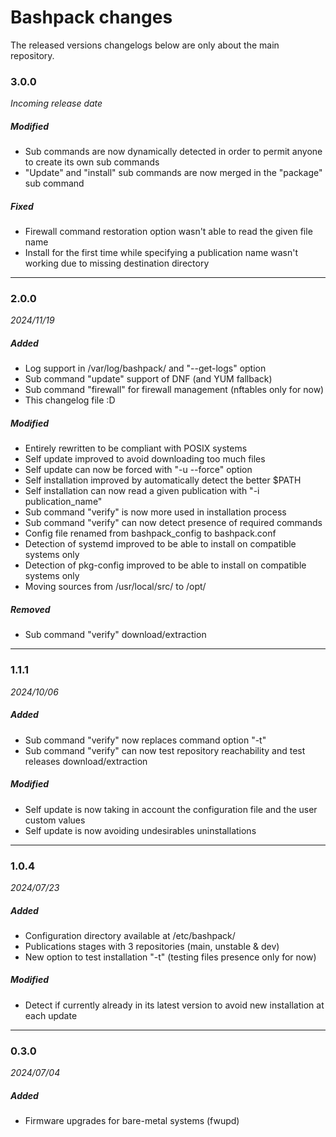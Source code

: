 # Bashpack changes

The released versions changelogs below are only about the main repository.

### 3.0.0
*Incoming release date*
##### Modified
- Sub commands are now dynamically detected in order to permit anyone to create its own sub commands
- "Update" and "install" sub commands are now merged in the "package" sub command

##### Fixed
- Firewall command restoration option wasn't able to read the given file name
- Install for the first time while specifying a publication name wasn't working due to missing destination directory

------------
### 2.0.0
*2024/11/19*
##### Added
- Log support in /var/log/bashpack/ and "--get-logs" option
- Sub command "update" support of DNF (and YUM fallback)
- Sub command "firewall" for firewall management (nftables only for now)
- This changelog file :D

##### Modified
- Entirely rewritten to be compliant with POSIX systems
- Self update improved to avoid downloading too much files
- Self update can now be forced with "-u --force" option 
- Self installation improved by automatically detect the better $PATH
- Self installation can now read a given publication with "-i publication_name" 
- Sub command "verify" is now more used in installation process
- Sub command "verify" can now detect presence of required commands
- Config file renamed from bashpack_config to bashpack.conf
- Detection of systemd improved to be able to install on compatible systems only
- Detection of pkg-config improved to be able to install on compatible systems only
- Moving sources from /usr/local/src/ to /opt/

##### Removed
- Sub command "verify" download/extraction

------------
### 1.1.1
*2024/10/06*
##### Added
- Sub command "verify" now replaces command option "-t"
- Sub command "verify" can now test repository reachability and test releases download/extraction

##### Modified
- Self update is now taking in account the configuration file and the user custom values
- Self update is now avoiding undesirables uninstallations

------------
### 1.0.4
*2024/07/23*
##### Added
- Configuration directory available at /etc/bashpack/
- Publications stages with 3 repositories (main, unstable & dev)
- New option to test installation "-t" (testing files presence only for now)

##### Modified
- Detect if currently already in its latest version to avoid new installation at each update

------------
### 0.3.0
*2024/07/04*
##### Added
- Firmware upgrades for bare-metal systems (fwupd)